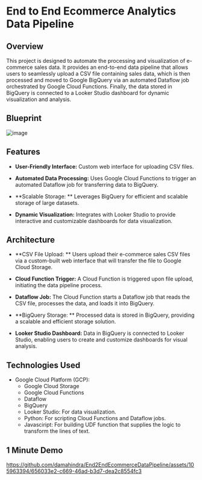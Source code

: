 # End to End Ecommerce Analytics Data Pipeline

## Overview

This project is designed to automate the processing and visualization of e-commerce sales data. It provides an end-to-end data pipeline that allows users to seamlessly upload a CSV file containing sales data, which is then processed and moved to Google BigQuery via an automated Dataflow job orchestrated by Google Cloud Functions. Finally, the data stored in BigQuery is connected to a Looker Studio dashboard for dynamic visualization and analysis.

## Blueprint

![image](https://github.com/damahindra/End2EndEcommerceDataPipeline/assets/105963394/42c35905-0983-4aae-87f8-45a726a1cce4)

## Features

- **User-Friendly Interface:** Custom web interface for uploading CSV files.

- **Automated Data Processing:** Uses Google Cloud Functions to trigger an automated Dataflow job for transferring data to BigQuery.

- **Scalable Storage: ** Leverages BigQuery for efficient and scalable storage of large datasets.

- **Dynamic Visualization:** Integrates with Looker Studio to provide interactive and customizable dashboards for data visualization.

## Architecture

- **CSV File Upload: ** Users upload their e-commerce sales CSV files via a custom-built web interface that will transfer the file to Google Cloud Storage.

- **Cloud Function Trigger:** A Cloud Function is triggered upon file upload, initiating the data pipeline process.

- **Dataflow Job:** The Cloud Function starts a Dataflow job that reads the CSV file, processes the data, and loads it into BigQuery.

- **BigQuery Storage: ** Processed data is stored in BigQuery, providing a scalable and efficient storage solution.

- **Looker Studio Dashboard:** Data in BigQuery is connected to Looker Studio, enabling users to create and customize dashboards for visual analysis.

## Technologies Used

- Google Cloud Platform (GCP):
  - Google Cloud Storage
  - Google Cloud Functions
  - Dataflow
  - BigQuery
  - Looker Studio: For data visualization.
  - Python: For scripting Cloud Functions and Dataflow jobs.
  - Javasciript: For building UDF function that supplies the logic to transform the lines of text.

## 1 Minute Demo

https://github.com/damahindra/End2EndEcommerceDataPipeline/assets/105963394/656033e2-c669-46ad-b3d7-dea2c8554fc3

